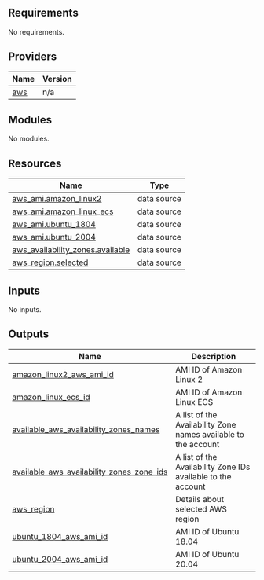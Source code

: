 ## Requirements

No requirements.

## Providers

| Name | Version |
|------|---------|
| <a name="provider_aws"></a> [aws](#provider\_aws) | n/a |

## Modules

No modules.

## Resources

| Name | Type |
|------|------|
| [aws_ami.amazon_linux2](https://registry.terraform.io/providers/hashicorp/aws/latest/docs/data-sources/ami) | data source |
| [aws_ami.amazon_linux_ecs](https://registry.terraform.io/providers/hashicorp/aws/latest/docs/data-sources/ami) | data source |
| [aws_ami.ubuntu_1804](https://registry.terraform.io/providers/hashicorp/aws/latest/docs/data-sources/ami) | data source |
| [aws_ami.ubuntu_2004](https://registry.terraform.io/providers/hashicorp/aws/latest/docs/data-sources/ami) | data source |
| [aws_availability_zones.available](https://registry.terraform.io/providers/hashicorp/aws/latest/docs/data-sources/availability_zones) | data source |
| [aws_region.selected](https://registry.terraform.io/providers/hashicorp/aws/latest/docs/data-sources/region) | data source |

## Inputs

No inputs.

## Outputs

| Name | Description |
|------|-------------|
| <a name="output_amazon_linux2_aws_ami_id"></a> [amazon\_linux2\_aws\_ami\_id](#output\_amazon\_linux2\_aws\_ami\_id) | AMI ID of Amazon Linux 2 |
| <a name="output_amazon_linux_ecs_id"></a> [amazon\_linux\_ecs\_id](#output\_amazon\_linux\_ecs\_id) | AMI ID of Amazon Linux ECS |
| <a name="output_available_aws_availability_zones_names"></a> [available\_aws\_availability\_zones\_names](#output\_available\_aws\_availability\_zones\_names) | A list of the Availability Zone names available to the account |
| <a name="output_available_aws_availability_zones_zone_ids"></a> [available\_aws\_availability\_zones\_zone\_ids](#output\_available\_aws\_availability\_zones\_zone\_ids) | A list of the Availability Zone IDs available to the account |
| <a name="output_aws_region"></a> [aws\_region](#output\_aws\_region) | Details about selected AWS region |
| <a name="output_ubuntu_1804_aws_ami_id"></a> [ubuntu\_1804\_aws\_ami\_id](#output\_ubuntu\_1804\_aws\_ami\_id) | AMI ID of Ubuntu 18.04 |
| <a name="output_ubuntu_2004_aws_ami_id"></a> [ubuntu\_2004\_aws\_ami\_id](#output\_ubuntu\_2004\_aws\_ami\_id) | AMI ID of Ubuntu 20.04 |
